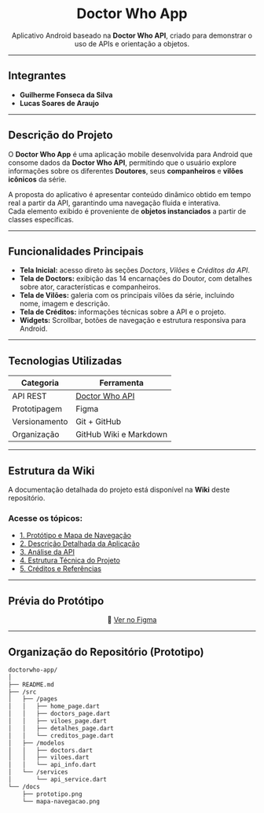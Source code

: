 <h1 align="center"> Doctor Who App</h1>

<p align="center">
Aplicativo Android baseado na <strong>Doctor Who API</strong>, criado para demonstrar o uso de APIs e orientação a objetos.  
</p>

---

## Integrantes
- **Guilherme Fonseca da Silva**
- **Lucas Soares de Araujo**

---

## Descrição do Projeto

O **Doctor Who App** é uma aplicação mobile desenvolvida para Android que consome dados da **Doctor Who API**, permitindo que o usuário explore informações sobre os diferentes **Doutores**, seus **companheiros** e **vilões icônicos** da série.

A proposta do aplicativo é apresentar conteúdo dinâmico obtido em tempo real a partir da API, garantindo uma navegação fluida e interativa.  
Cada elemento exibido é proveniente de **objetos instanciados** a partir de classes específicas.

---

## Funcionalidades Principais

- **Tela Inicial:** acesso direto às seções *Doctors*, *Vilões* e *Créditos da API*.  
- **Tela de Doctors:** exibição das 14 encarnações do Doutor, com detalhes sobre ator, características e companheiros.  
- **Tela de Vilões:** galeria com os principais vilões da série, incluindo nome, imagem e descrição.  
- **Tela de Créditos:** informações técnicas sobre a API e o projeto.  
- **Widgets:** Scrollbar, botões de navegação e estrutura responsiva para Android.  

---

## Tecnologias Utilizadas

| Categoria | Ferramenta |
|------------|-------------|
| API REST | [Doctor Who API](https://phoenixjaymes.com/lab/r-doctorwho-api/) |
| Prototipagem | Figma |
| Versionamento | Git + GitHub |
| Organização | GitHub Wiki e Markdown |

---

## Estrutura da Wiki

A documentação detalhada do projeto está disponível na **Wiki** deste repositório.

### Acesse os tópicos:

- [ 1. Protótipo e Mapa de Navegação](../../wiki/Protótipo-e-Mapa-de-Navegação)  
- [ 2. Descrição Detalhada da Aplicação](../../wiki/Descrição-Detalhada-da-Aplicação)  
- [ 3. Análise da API](../../wiki/Análise-da-API)  
- [ 4. Estrutura Técnica do Projeto](../../wiki/Estrutura-Técnica-do-Projeto)  
- [ 5. Créditos e Referências](../../wiki/Créditos-e-Referências)

---

##  Prévia do Protótipo

<p align="center">
📎 <a href="https://www.figma.com/design/UYxNbmeVGet1iz3hLYcq04/Sem-t%C3%ADtulo?node-id=6-143&p=f&t=8Qq7N2UHstGLYOHi-0">Ver no Figma</a>  
</p>

---

##  Organização do Repositório (Prototipo)

```bash
doctorwho-app/
│
├── README.md
├── /src
│   ├── /pages
│   │   ├── home_page.dart
│   │   ├── doctors_page.dart
│   │   ├── viloes_page.dart
│   │   ├── detalhes_page.dart
│   │   └── creditos_page.dart
│   ├── /modelos
│   │   ├── doctors.dart
│   │   ├── viloes.dart
│   │   └── api_info.dart
│   └── /services
│       └── api_service.dart
└── /docs
    ├── prototipo.png
    └── mapa-navegacao.png
